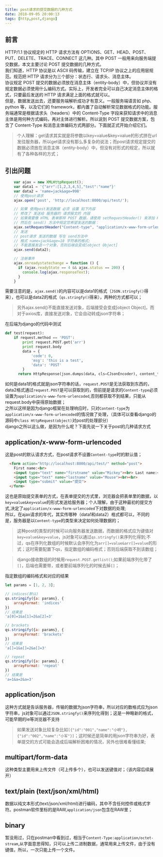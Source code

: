 ```yaml
---
title: post请求的提交数据的几种方式
date: 2018-09-05 20:00:13
tags: [http,post,django]
---
```

## 前言

HTTP/1.1 协议规定的 HTTP 请求方法有 OPTIONS、GET、HEAD、POST、PUT、DELETE、TRACE、CONNECT 这几种。其中 POST 一般用来向服务端提交数据，本文主要讨论 POST 提交数据的几种方式。  
我们知道，HTTP 协议是以 ASCII 码传输，建立在 TCP/IP 协议之上的应用层规范。规范把 HTTP 请求分为三个部分：状态行、请求头、消息主体。  
协议规定 POST 提交的数据必须放在消息主体（entity-body）中，但协议并没有规定数据必须使用什么编码方式。实际上，开发者完全可以自己决定消息主体的格式，只要最后发送的 HTTP 请求满足上面的格式就可以。  
但是，数据发送出去，还要服务端解析成功才有意义。一般服务端语言如 php、python 等，以及它们的 framework，都内置了自动解析常见数据格式的功能。服务端通常是根据请求头（headers）中的 Content-Type 字段来获知请求中的消息主体是用何种方式编码，再对主体进行解析。所以说到 POST 提交数据方案，包含了 Content-Type 和消息主体编码方式两部分。下面就正式开始介绍它们。
>个人理解：get请求其实就是将参数以key=value&key=value的形式拼在url发往服务器，所以get请求没有那么多复杂的说法；而post请求规定提交的数据必须放在消息主体（entity-body）中，但没有对形式的规定，所以就有了各种各样的方式；

## 引出问题

```javascript
    var ajax = new XMLHttpRequest();
    var data1 = '{"arr":[1,2,3,4,5],"test":"name"}'
    var data2 = 'name=jack&age=998'
    // 使用post请求
    ajax.open('post', 'http://localhost:8000/api/test/');

    // 如果 使用post发送数据 必须 设置 如下内容
    // 修改了 发送给 服务器的 请求报文的 内容
    // 如果需要像 HTML 表单那样 POST 数据，请使用 setRequestHeader() 来添加 HTTP 头。
    // 然后在 send() 方法中规定您希望发送的数据：
    ajax.setRequestHeader("Content-type", "application/x-www-form-urlencoded");
    // 发送
    // post请求 发送的数据 写在 send方法中
    // 格式 name=jack&age=18 字符串的格式;
    // 不能直接发送一个对象，否则后端会变成[object Object]
    ajax.send(data2);

    // 注册事件
    ajax.onreadystatechange = function () {
      if (ajax.readyState == 4 && ajax.status == 200) {
        console.log(ajax.responseText);
      }
    }
```

需要注意的是，`ajax.send()`的内容可以是data1的格式（`JSON.stringfy()`得来），也可以是data2的格式（`qs.stringfy()`得来），两种的方式都可以；  

>另外ajax.send()不能直接发送对象，后端接受会变成[object Object]，而对于axios库，直接发送对象，它会自动转成json字符串；

在后端为django的代码中测试  
```python
def test(request):
    if request.method == 'POST':
        print request.POST.get('arr')
        print request.body
        data = {
            'code': 0,
            'msg': 'this is a test',
            'data': 'POST'
        }
      return HttpResponse(json.dumps(data, cls=CJsonEncoder), content_type="application/json")
```
如何是data1的格式就是json字符串的话，`request.POST`是无法获取到东西的，data2格式通过`request.POST`是可以获取到的，但前提是请求的`Content-type`必须设置为`application/x-www-form-urlencoded`,否则都获取不到结果，只能从request.body中获得原始数据；  
之所以这样是因为django框架在处理响应时，只对`Content-type`为`application/x-www-form-urlencoded`的情况做了处理，（具体可以查看django的源码中`class HttpRequest(object)`对post的处理部分）  
django之所以这么做，是因为什么呢？下面先说一下关于post的几种请求方式

## application/x-www-form-urlencoded

这是post的默认请求方式，在post请求不设置`Content-type`时的默认值；  
```html
  <form action="http://localhost:8000/api/test/" method="post">
    First name:<br>
    <input type="text" name="firstname" value="Mickey"><br> Last name:<br>
    <input type="text" name="lastname" value="Mouse"><br><br>
    <input type="submit" value="提交">
  </form>
```
这也是原始提交表单的方式，在表单提交的方式里，浏览器会把表单里的数据，以`key=value&key=value`的形式发送给服务器；个人理解，由于这种最初的提交方式,决定了`application/x-www-form-urlencoded`下对数据的处理;  
所以，在ajax请求的年代，其实传哪种（data1和data2）格式都可以，不同的是，服务器是以`Content-type`的类型来决定如何处理数据的；  
>这种post的类型的时候可以向服务器发送数据，而数据的格式应为键值对`key=value&key=value`，js对象可以通过`qs.stringfy()`来序列化得到;不过，qs在序列化数组的时候默认会序列化为`arr[]=value&arr[]=value`的形式；这时需要配置下qs，指定数组的编码格式；否则后端获取不到该数组；  

> django接收数组的时候用`request.POST.getlist()`;如果前端序列化带了`[]`，后端也需要带，或者要前端序列化的时候去掉`[]`；

指定数组的编码格式和对应的结果

```javascript
let params = [1, 2, 3];

// indices(默认)
qs.stringify({a: params}, {
    arrayFormat: 'indices'
})
// 结果是
'a[0]=1&a[1]=2&a[2]=3'

// brackets 
qs.stringify({a: params}, {
    arrayFormat: 'brackets'
})
// 结果是
'a[]=1&a[]=2&a[]=3'

// repeat
qs.stringify({a: params}, {
    arrayFormat: 'repeat'
})
// 结果是
'a=1&a=2&a=3'
```

## application/json

这种方式就是告诉服务器，传输的数据为json字符串，所以对应的数格式应为json字符串，js对象可以通过`JSON.stringfy()`来序列化得到；这是一种略新的格式，可能早期的ie等浏览器不支持 

>如果发送对象比较复杂比如`[{"id":"001","name":"小明"},{"id":"002","name":"小军"}]`；这时候还是简单的用json字符串为好，表单提交的方式可能会造成后端解析困难的情况，另外也很难看懂结果;

## multipart/form-data

这种类型主要用来上传文件（可上传多个），也可以发送键值对；（该内容后续展开）

## text/plain (text/json/xml/html)

数据以纯文本形式(text/json/xml/html)进行编码，其中不含任何控件或格式字符。postman软件里标的是RAW,`application/json`包含在RAW里；

## binary

暂没用过，只在postman中看到过，相当于`Content-Type:application/octet-stream`,从字面意思得知，只可以上传二进制数据，通常用来上传文件，由于没有键值，所以，一次只能上传一个文件。